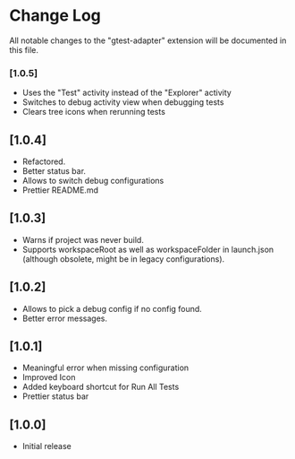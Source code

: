 # Change Log
All notable changes to the "gtest-adapter" extension will be documented in this file.

### [1.0.5]

* Uses the "Test" activity instead of the "Explorer" activity
* Switches to debug activity view when debugging tests
* Clears tree icons when rerunning tests

## [1.0.4]

- Refactored.
- Better status bar.
- Allows to switch debug configurations
- Prettier README.md


## [1.0.3]

- Warns if project was never build.
- Supports workspaceRoot as well as workspaceFolder in launch.json (although obsolete, might be in legacy configurations).

## [1.0.2]

- Allows to pick a debug config if no config found.
- Better error messages.

## [1.0.1]
- Meaningful error when missing configuration
- Improved Icon
- Added keyboard shortcut for Run All Tests
- Prettier status bar

## [1.0.0]
- Initial release
